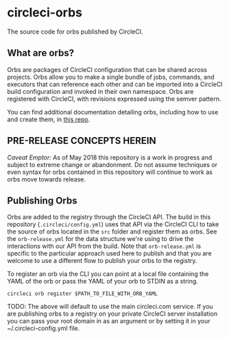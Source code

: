 # circleci-orbs
The source code for orbs published by CircleCI.

## What are orbs?

Orbs are packages of CircleCI configuration that can be shared across projects. Orbs allow you to make a single bundle of jobs, commands, and executors that can reference each other and can be imported into a CircleCI build configuration and invoked in their own namespace. Orbs are registered with CircleCI, with revisions expressed using the semver pattern.

You can find additional documentation detailing orbs, including how to use and create them, in [this repo](https://github.com/CircleCI-Public/config-preview-sdk/tree/master/docs).

## PRE-RELEASE CONCEPTS HEREIN
_Caveat Emptor:_ As of May 2018 this repository is a work in progress and subject to extreme change or abandonment. Do not assume techniques or even syntax for orbs contained in this repository will continue to work as orbs move towards release.

## Publishing Orbs
Orbs are added to the registry through the CircleCI API. The build in this repository (`.circleci/config.yml`) uses that API via the CircleCI CLI to take the source of orbs located in the `src` folder and register them as orbs. See the `orb-release.yml` for the data structure we're using to drive the interactions with our API from the build. Note that `orb-release.yml` is specific to the particular approach used here to publish and that you are welcome to use a different flow to publish your orbs to the registry. 

To register an orb via the CLI you can point at a local file containing the YAML of the orb or pass the YAML of your orb to STDIN as a string.

`circleci orb register $PATH_TO_FILE_WITH_ORB_YAML` 

TODO: The above will default to use the main circleci.com service. If you are publishing orbs to a registry on your private CircleCI server installation you can pass your root domain in as an argument or by setting it in your ~/.circleci-config.yml file.
